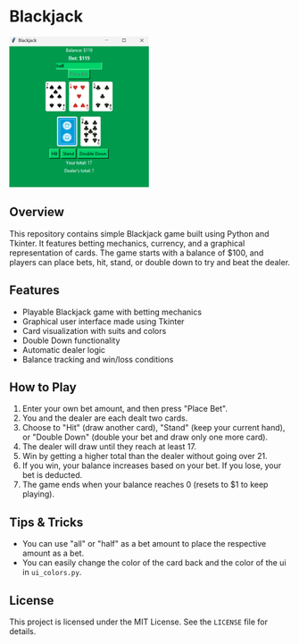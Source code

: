 # Blackjack

![](assets/example.png)

## Overview
This repository contains simple Blackjack game built using Python and Tkinter. It features betting mechanics, currency, and a graphical representation of cards. The game starts with a balance of $100, and players can place bets, hit, stand, or double down to try and beat the dealer.

## Features
- Playable Blackjack game with betting mechanics
- Graphical user interface made using Tkinter
- Card visualization with suits and colors
- Double Down functionality
- Automatic dealer logic
- Balance tracking and win/loss conditions

## How to Play
1. Enter your own bet amount, and then press "Place Bet".
2. You and the dealer are each dealt two cards.
3. Choose to "Hit" (draw another card), "Stand" (keep your current hand), or "Double Down" (double your bet and draw only one more card).
4. The dealer will draw until they reach at least 17.
5. Win by getting a higher total than the dealer without going over 21.
6. If you win, your balance increases based on your bet. If you lose, your bet is deducted.
7. The game ends when your balance reaches 0 (resets to $1 to keep playing).

## Tips & Tricks
- You can use "all" or "half" as a bet amount to place the respective amount as a bet.
- You can easily change the color of the card back and the color of the ui in `ui_colors.py`.

## License
This project is licensed under the MIT License. See the `LICENSE` file for details.
